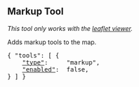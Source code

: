 ## Markup Tool

*This tool only works with the [leaflet viewer](#type-viewer).*

Adds markup tools to the map.

<pre>
{ "tools": [ {
    <a href="#type-tool"        >"type"</a>:     "markup",
    <a href="#enabled-tool"     >"enabled"</a>:  false,
} ] }
</pre>

